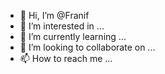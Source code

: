 - 👋 Hi, I’m @Franif
- 👀 I’m interested in ...
- 🌱 I’m currently learning ...
- 💞️ I’m looking to collaborate on ...
- 📫 How to reach me ...

<!---
Franif/Franif is a ✨ special ✨ repository because its `README.md` (this file) appears on your GitHub profile.
You can click the Preview link to take a look at your changes.
--->
